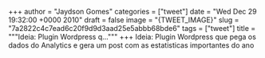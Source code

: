 
+++
author = "Jaydson Gomes"
categories = ["tweet"]
date = "Wed Dec 29 19:32:00 +0000 2010"
draft = false
image = "{TWEET_IMAGE}"
slug = "7a2822c4c7ead6c20f9d9d3aad25e5abbb68bde6"
tags = ["tweet"]
title = """Ideia: Plugin Wordpress q..."""
+++
Ideia: Plugin Wordpress que pega os dados do Analytics e gera um post com as estatisticas  importantes do ano
